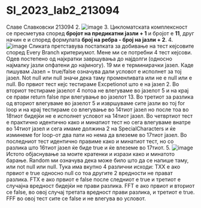 # SI_2023_lab2_213094
Славе Славковски 213094
2. ![image](https://github.com/slavkovskis/SI_2023_lab2_213094/assets/108480636/e89360e5-1920-4fa1-a5a4-1e1089ac2017)
3. Цикломатската комплексност се пресметува според **бројот на предикатни јазли + 1** и бројот е **11**, друг начин е и според формулата **број на ребра - број на јазли + 2**.
4. ![image](https://github.com/slavkovskis/SI_2023_lab2_213094/assets/108480636/7e6e5e69-9761-4220-89ba-b1648f57dc55)
Сликата претставува постапката за добивање на тест кејсовите според Every Branch критериумот. Мене ми се потребни 4 тест кејсови. Одев постепено од најкратки завршувања до најдолги (односно најмалку јазли опфатени до најмногу). 19 ми е терминирачки јазел. Каде пишувам Јазел = true/false означува дали условот е исполнет за тој јазел. Not null или null значи дека таму променливата или не е null или е null.
Во првиот тест кејс тестираме Excpetionot што е на јазел 2. 
Во вториот тестираме јазелот 4 потоа не влегуваме во јазелот 5 и на крај се прави return false при влегување во јазелот 13.
Во третиот за разлика од вториот влегуваме во јазелот 5 и извршуваме сите јазли во тој for loop и на крај тестираме со влегување во 14тиот јазел но после тоа во 18тиот бидејќи не е исполнет условот на 14тиот јазел.
Во четвртиот тест е практично идентично како и минатиот тест но сега влегуваме внатре во 14тиот јазел и сега имаме должина 2 на SpecialCharacters и ќе изминеме for loop-от два пати но нема да влеземе во 17тиот јазел.
Во последниот тест идентично правиме како и минатиот тест, но со разлика што 16тиот јазел ќе биде true и ќе влеземе во 17тиот.
5. ![image](https://github.com/slavkovskis/SI_2023_lab2_213094/assets/108480636/331d1688-ebb3-4671-b91f-e7407568a7eb)
Истото објаснување за моите кратенки и изрази како и минатото барање. Random ми означува дека може било што да се напише таму, или not null или null.
Тука има вкупно 4 различни исходи: 
TXX е ако првиот е true односно null со тоа другите 2 вредности не прават разлика.
FTX е ако првиот е false после следниот е true и третиот е случајна вредност бидејќи не прави разлика.
FFT е ако првиот и вториот се false, во овој случај третата вредност прави разлика, и третиот е true.
FFF во овој тест сите се false и не влегува во условот.

